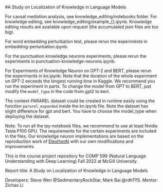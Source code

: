 #A Study on Localization of Knowledge in Language Models

For causal mediation analysis, see knowledge_editing/notebooks folder. For knowledge editing, see knowledge_editing/example_{}.ipynb. Knowledge editing results are available upon request (the accumulated json files are too big).

For word embedding perturbation test, please rerun the experiments in embedding-perturbation.ipynb. 

For the punctuation knowledge neurons experiments, please rerun the experiments in punctuation-knowledge-neurons.ipynb. 

For Experiments of Knowledge Neuron on GPT-2 and BERT, please rerun the experiments in kn.ipynb. Note that the duration of the whole experiment on GPT-2 exceeds the longest running time in Kaggle. We recommend you run the experiment in parts. To change the model from GPT to BERT, just modify the `model_type` in the code from gpt2 to bert.

The context-PARAREL dataset could be created in runtime easily using the function `pararel_expanded` inside the kn.ipynb file. Note the dataset has slight difference for gpt and bert. You have to choose the model_type when deploying the dataset. 

Note: To run all the ipy-notebook files, we recommend to use at least Nvidia Tesla P100 GPU. The requirements for the certain experiments are included in the files. 
      Our knowledge neuron implementations are based on the reproduction work of [EleutherAI](https://github.com/EleutherAI/knowledge-neurons) with our own modifications and improvements. 


This is the course project repository for COMP 599 (Natural Language Understanding with Deep Learning) Fall 2022 at McGill University. 

Report title: A Study on Localization of Knowledge in Language Models

Developers: Steve Wen @SedimentaryRockStar, Mark Bai @rdh1115. Mentor: Zichao Li
